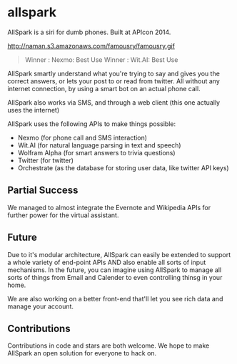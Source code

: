 allspark
========
AllSpark is a siri for dumb phones. Built at APIcon 2014. 

http://naman.s3.amazonaws.com/famousry/famousry.gif

> Winner : Nexmo: Best Use
> Winner : Wit.AI: Best Use

AllSpark smartly understand what you're trying to say and gives you the correct answers, or lets your post to or read from twitter.
All without any internet connection, by using a smart bot on an actual phone call.

AllSpark also works via SMS, and through a web client (this one actually uses the internet)

AllSpark uses the following APIs to make things possible:

- Nexmo (for phone call and SMS interaction)
- Wit.AI (for natural language parsing in text and speech)
- Wolfram Alpha (for smart answers to trivia questions)
- Twitter (for twitter)
- Orchestrate (as the database for storing user data, like twitter API keys)

## Partial Success

We managed to almost integrate the Evernote and Wikipedia APIs for further power for the virtual assistant.

## Future

Due to it's modular architecture, AllSpark can easily be extended to support a whole variety of end-point APIs AND also enable all sorts of input mechanisms.
In the future, you can imagine using AllSpark to manage all sorts of things from Email and Calender to even controlling thinsg in your home.

We are also working on a better front-end that'll let you see rich data and manage your account.

## Contributions
Contributions in code and stars are both welcome. We hope to make AllSpark an open solution for everyone to hack on.
